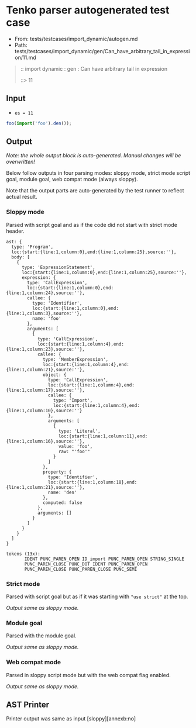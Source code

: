 # Tenko parser autogenerated test case

- From: tests/testcases/import_dynamic/autogen.md
- Path: tests/testcases/import_dynamic/gen/Can_have_arbitrary_tail_in_expression/11.md

> :: import dynamic : gen : Can have arbitrary tail in expression
>
> ::> 11

## Input

- `es = 11`

`````js
foo(import('foo').den());
`````

## Output

_Note: the whole output block is auto-generated. Manual changes will be overwritten!_

Below follow outputs in four parsing modes: sloppy mode, strict mode script goal, module goal, web compat mode (always sloppy).

Note that the output parts are auto-generated by the test runner to reflect actual result.

### Sloppy mode

Parsed with script goal and as if the code did not start with strict mode header.

`````
ast: {
  type: 'Program',
  loc:{start:{line:1,column:0},end:{line:1,column:25},source:''},
  body: [
    {
      type: 'ExpressionStatement',
      loc:{start:{line:1,column:0},end:{line:1,column:25},source:''},
      expression: {
        type: 'CallExpression',
        loc:{start:{line:1,column:0},end:{line:1,column:24},source:''},
        callee: {
          type: 'Identifier',
          loc:{start:{line:1,column:0},end:{line:1,column:3},source:''},
          name: 'foo'
        },
        arguments: [
          {
            type: 'CallExpression',
            loc:{start:{line:1,column:4},end:{line:1,column:23},source:''},
            callee: {
              type: 'MemberExpression',
              loc:{start:{line:1,column:4},end:{line:1,column:21},source:''},
              object: {
                type: 'CallExpression',
                loc:{start:{line:1,column:4},end:{line:1,column:17},source:''},
                callee: {
                  type: 'Import',
                  loc:{start:{line:1,column:4},end:{line:1,column:10},source:''}
                },
                arguments: [
                  {
                    type: 'Literal',
                    loc:{start:{line:1,column:11},end:{line:1,column:16},source:''},
                    value: 'foo',
                    raw: "'foo'"
                  }
                ]
              },
              property: {
                type: 'Identifier',
                loc:{start:{line:1,column:18},end:{line:1,column:21},source:''},
                name: 'den'
              },
              computed: false
            },
            arguments: []
          }
        ]
      }
    }
  ]
}

tokens (13x):
       IDENT PUNC_PAREN_OPEN ID_import PUNC_PAREN_OPEN STRING_SINGLE
       PUNC_PAREN_CLOSE PUNC_DOT IDENT PUNC_PAREN_OPEN
       PUNC_PAREN_CLOSE PUNC_PAREN_CLOSE PUNC_SEMI
`````

### Strict mode

Parsed with script goal but as if it was starting with `"use strict"` at the top.

_Output same as sloppy mode._

### Module goal

Parsed with the module goal.

_Output same as sloppy mode._

### Web compat mode

Parsed in sloppy script mode but with the web compat flag enabled.

_Output same as sloppy mode._

## AST Printer

Printer output was same as input [sloppy][annexb:no]
